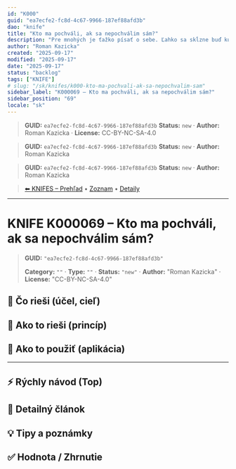 ```yaml
---
id: "K000"
guid: "ea7ecfe2-fc8d-4c67-9966-187ef88afd3b"
dao: "knife"
title: "Kto ma pochváli, ak sa nepochválim sám?"
description: "Pre mnohých je ťažko písať o sebe. Ľahko sa skĺzne buď ku preceňovaniu, alebo naopak ku podceňovaniu."
author: "Roman Kazicka"
created: "2025-09-17"
modified: "2025-09-17"
date: "2025-09-17"
status: "backlog"
tags: ["KNIFE"]
# slug: "/sk/knifes/k000-kto-ma-pochvali-ak-sa-nepochvalim-sam"
sidebar_label: "K000069 – Kto ma pochváli, ak sa nepochválim sám?"
sidebar_position: "69"
locale: "sk"
---
```

<!-- body:start -->

<!-- fm-visible: start -->
> **GUID:** `ea7ecfe2-fc8d-4c67-9966-187ef88afd3b`
> **Status:** `new` · **Author:** Roman Kazicka · **License:** CC-BY-NC-SA-4.0
<!-- fm-visible: end -->
<!-- body:start -->

<!-- fm-visible: start -->
> **GUID:** `ea7ecfe2-fc8d-4c67-9966-187ef88afd3b`
> **Status:** `new` · **Author:** Roman Kazicka
<!-- fm-visible: end -->
<!-- body:start -->

<!-- fm-visible: start -->
> **GUID:** `ea7ecfe2-fc8d-4c67-9966-187ef88afd3b`
> **Status:** `new` · **Author:** Roman Kazicka
<!-- fm-visible: end -->
<!-- body:start -->

<!-- nav:knifes -->
> [⬅ KNIFES – Prehľad](../overview.md) • [Zoznam](../KNIFE_Overview_List.md) • [Detaily](../KNIFE_Overview_Details.md)
---
# KNIFE K000069 – Kto ma pochváli, ak sa nepochválim sám?
<!-- fm-visible: start -->

> **GUID:** `"ea7ecfe2-fc8d-4c67-9966-187ef88afd3b"`
>   
> **Category:** `""` · **Type:** `""` · **Status:** `"new"` · **Author:** "Roman Kazicka" · **License:** "CC-BY-NC-SA-4.0"
<!-- fm-visible: end -->


## 🎯 Čo rieši (účel, cieľ)

## 🧩 Ako to rieši (princíp)

## 🧪 Ako to použiť (aplikácia)

---

## ⚡ Rýchly návod (Top)

## 📜 Detailný článok

## 💡 Tipy a poznámky

## ✅ Hodnota / Zhrnutie
